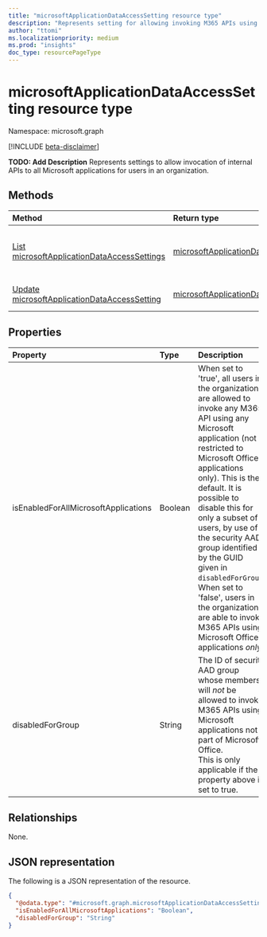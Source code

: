 ```yaml
---
title: "microsoftApplicationDataAccessSetting resource type"
description: "Represents setting for allowing invoking M365 APIs using any Microsoft application (not only Microsoft Office applications)"
author: "ttomi"
ms.localizationpriority: medium
ms.prod: "insights"
doc_type: resourcePageType
---
```


# microsoftApplicationDataAccessSetting resource type

Namespace: microsoft.graph

[!INCLUDE [beta-disclaimer](../../includes/beta-disclaimer.md)]

**TODO: Add Description**
Represents settings to allow invocation of internal APIs to all Microsoft applications for users in an organization.

## Methods
|Method|Return type|Description|
|:---|:---|:---|
|[List microsoftApplicationDataAccessSettings](../api/organizationsettings-list-microsoftapplicationdataaccess.md)|[microsoftApplicationDataAccessSetting](microsoftapplicationdataaccesssetting.md)|Get the _settings_ in an [microsoftApplicationDataAccessSetting](microsoftapplicationdataaccesssetting.md) object for displaying Microsoft application data access setting in an organization.|
|[Update microsoftApplicationDataAccessSetting](../api/microsoftapplicationdataaccesssetting-update.md)|[microsoftApplicationDataAccessSetting](microsoftapplicationdataaccesssetting.md)|Update the properties of a [microsoftApplicationDataAccessSetting](microsoftapplicationdataaccesssetting.md) object.|

## Properties

|Property|Type|Description|
|:---|:---|:---|
|isEnabledForAllMicrosoftApplications|Boolean|When set to 'true', all users in the organization are allowed to invoke any M365 API using any Microsoft application (not restricted to Microsoft Office applications only). This is the default. It is possible to disable this for only a subset of users, by use of the security AAD group identified by the GUID given in `disabledForGroup`. <br> When set to 'false', users in the organization are able to invoke M365 APIs using Microsoft Office applications _only_.|
|disabledForGroup|String|The ID of security AAD group whose members will _not_ be allowed to invoke M365 APIs using Microsoft applications not part of Microsoft Office. <br> This is only applicable if the property above is set to true.|

## Relationships

None.

## JSON representation

The following is a JSON representation of the resource.
<!-- {
  "blockType": "resource",
  "@odata.type": "microsoft.graph.microsoftApplicationDataAccessSetting",
  "baseType": "microsoft.graph.entity",
  "openType": false
}
-->
``` json
{
  "@odata.type": "#microsoft.graph.microsoftApplicationDataAccessSetting",
  "isEnabledForAllMicrosoftApplications": "Boolean",
  "disabledForGroup": "String"
}
```
